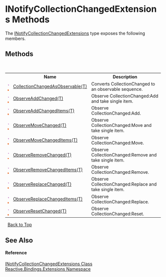 # INotifyCollectionChangedExtensions Methods
 

The <a href="848d6ef8-d3f6-df58-c2e5-19d797b2ecb7">INotifyCollectionChangedExtensions</a> type exposes the following members.


## Methods
&nbsp;<table><tr><th></th><th>Name</th><th>Description</th></tr><tr><td>![Public method](media/pubmethod.gif "Public method")![Static member](media/static.gif "Static member")</td><td><a href="f460efe4-cb36-49c3-23e9-b610c6d67d33">CollectionChangedAsObservable(T)</a></td><td>
Converts CollectionChanged to an observable sequence.</td></tr><tr><td>![Public method](media/pubmethod.gif "Public method")![Static member](media/static.gif "Static member")</td><td><a href="017fa787-c3b9-fb22-4193-27f0a77bf809">ObserveAddChanged(T)</a></td><td>
Observe CollectionChanged:Add and take single item.</td></tr><tr><td>![Public method](media/pubmethod.gif "Public method")![Static member](media/static.gif "Static member")</td><td><a href="eced3e68-bbfc-56a5-61c2-f8b25c8fbb6f">ObserveAddChangedItems(T)</a></td><td>
Observe CollectionChanged:Add.</td></tr><tr><td>![Public method](media/pubmethod.gif "Public method")![Static member](media/static.gif "Static member")</td><td><a href="b1a0afd8-52e0-1898-e75c-03a4da644628">ObserveMoveChanged(T)</a></td><td>
Observe CollectionChanged:Move and take single item.</td></tr><tr><td>![Public method](media/pubmethod.gif "Public method")![Static member](media/static.gif "Static member")</td><td><a href="ac4b789e-2fb4-d818-3ab1-269f1cf41d53">ObserveMoveChangedItems(T)</a></td><td>
Observe CollectionChanged:Move.</td></tr><tr><td>![Public method](media/pubmethod.gif "Public method")![Static member](media/static.gif "Static member")</td><td><a href="c72502a4-eb3a-f5e5-bcd6-18896cd8ceeb">ObserveRemoveChanged(T)</a></td><td>
Observe CollectionChanged:Remove and take single item.</td></tr><tr><td>![Public method](media/pubmethod.gif "Public method")![Static member](media/static.gif "Static member")</td><td><a href="7b5a9757-696c-6a61-0fa5-567343ae9577">ObserveRemoveChangedItems(T)</a></td><td>
Observe CollectionChanged:Remove.</td></tr><tr><td>![Public method](media/pubmethod.gif "Public method")![Static member](media/static.gif "Static member")</td><td><a href="aa81e6f6-6980-8856-513d-e6c66ce7e7dd">ObserveReplaceChanged(T)</a></td><td>
Observe CollectionChanged:Replace and take single item.</td></tr><tr><td>![Public method](media/pubmethod.gif "Public method")![Static member](media/static.gif "Static member")</td><td><a href="c02ab569-bfa1-a399-0515-875e7f9ba44b">ObserveReplaceChangedItems(T)</a></td><td>
Observe CollectionChanged:Replace.</td></tr><tr><td>![Public method](media/pubmethod.gif "Public method")![Static member](media/static.gif "Static member")</td><td><a href="a4b28cae-3f09-973a-f142-8ec557505f49">ObserveResetChanged(T)</a></td><td>
Observe CollectionChanged:Reset.</td></tr></table>&nbsp;
<a href="#inotifycollectionchangedextensions-methods">Back to Top</a>

## See Also


#### Reference
<a href="848d6ef8-d3f6-df58-c2e5-19d797b2ecb7">INotifyCollectionChangedExtensions Class</a><br /><a href="a9fb9c90-d2dd-7420-ec9a-3084892a7996">Reactive.Bindings.Extensions Namespace</a><br />
